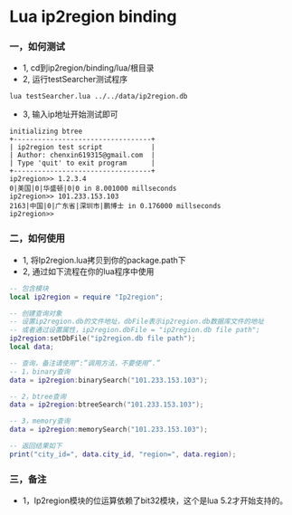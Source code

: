 # Lua ip2region binding

### 一，如何测试
* 1, cd到ip2region/binding/lua/根目录
* 2, 运行testSearcher测试程序
```shell
lua testSearcher.lua ../../data/ip2region.db
```
* 3, 输入ip地址开始测试即可
```shell
initializing btree
+----------------------------------+
| ip2region test script            |
| Author: chenxin619315@gmail.com  |
| Type 'quit' to exit program      |
+----------------------------------+
ip2region>> 1.2.3.4
0|美国|0|华盛顿|0|0 in 8.001000 millseconds
ip2region>> 101.233.153.103
2163|中国|0|广东省|深圳市|鹏博士 in 0.176000 millseconds
ip2region>>
```


### 二，如何使用
* 1, 将Ip2region.lua拷贝到你的package.path下
* 2, 通过如下流程在你的lua程序中使用
```lua
-- 包含模块
local ip2region = require "Ip2region";

-- 创建查询对象
-- 设置ip2region.db的文件地址，dbFile表示ip2region.db数据库文件的地址
-- 或者通过设置属性，ip2region.dbFile = "ip2region.db file path";
ip2region:setDbFile("ip2region.db file path");
local data;

-- 查询，备注请使用“:”调用方法，不要使用“.”
-- 1，binary查询
data = ip2region:binarySearch("101.233.153.103");

-- 2，btree查询
data = ip2region:btreeSearch("101.233.153.103");

-- 3，memory查询
data = ip2region:memorySearch("101.233.153.103");

-- 返回结果如下
print("city_id=", data.city_id, "region=", data.region);
```

### 三，备注
* 1，Ip2region模块的位运算依赖了bit32模块，这个是lua 5.2才开始支持的。
